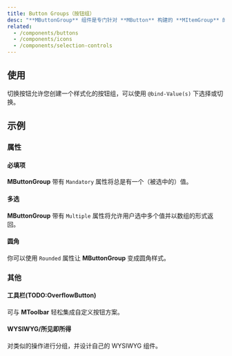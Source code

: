 ```yaml
---
title: Button Groups（按钮组）
desc: "**MButtonGroup** 组件是专门针对 **MButton** 构建的 **MItemGroup** 的简单包装器。"
related:
  - /components/buttons
  - /components/icons
  - /components/selection-controls
---
```


## 使用

切换按钮允许您创建一个样式化的按钮组，可以使用 `@bind-Value(s)` 下选择或切换。

<button-groups-usage></button-groups-usage>

## 示例

### 属性

#### 必填项

**MButtonGroup** 带有 `Mandatory` 属性将总是有一个（被选中的）值。

<masa-example file="Examples.components.button_groups.Mandatory"></masa-example>

#### 多选

**MButtonGroup** 带有 `Multiple` 属性将允许用户选中多个值并以数组的形式返回。

<masa-example file="Examples.components.button_groups.Multiple"></masa-example>

#### 圆角

你可以使用 `Rounded` 属性让 **MButtonGroup** 变成圆角样式。

<masa-example file="Examples.components.button_groups.Rounded"></masa-example>

### 其他

#### 工具栏(TODO:OverflowButton)

可与 **MToolbar** 轻松集成自定义按钮方案。

<masa-example file="Examples.components.button_groups.Toolbar"></masa-example>

#### WYSIWYG/所见即所得

对类似的操作进行分组，并设计自己的 WYSIWYG 组件。

<masa-example file="Examples.components.button_groups.WYSIWYG"></masa-example>
